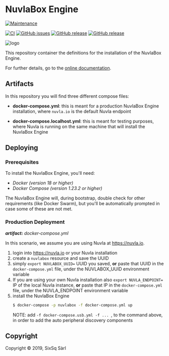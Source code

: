 # NuvlaBox Engine

[![Maintenance](https://img.shields.io/badge/Maintained%3F-yes-green.svg?style=for-the-badge)](https://github.com/nuvlabox/deployment/graphs/commit-activity)


[![CI](https://img.shields.io/travis/com/nuvlabox/deployment?style=for-the-badge&logo=travis-ci&logoColor=white)](https://travis-ci.com/nuvlabox/deployment)
[![GitHub issues](https://img.shields.io/github/issues/nuvlabox/deployment?style=for-the-badge&logo=github&logoColor=white)](https://GitHub.com/nuvlabox/deployment/issues/)
[![GitHub release](https://img.shields.io/github/release/nuvlabox/deployment?style=for-the-badge&logo=github&logoColor=white)](https://github.com/nuvlabox/deployment/releases/tag/1.1.0)
[![GitHub release](https://img.shields.io/github/release-date/nuvlabox/deployment?logo=github&logoColor=white&style=for-the-badge)](https://github.com/nuvlabox/deployment/releases)


![logo](https://media.sixsq.com/hubfs/SixSq_General/nuvlabox_logo_red_on_transparent_2500px.png)

This repository container the definitions for the installation of the NuvlaBox Engine.

For further details, go to the [online documentation](https://docs.nuvla.io/docs/dave/nuvlabox.html).

## Artifacts

In this repository you will find three different compose files:
 - **docker-compose.yml**: this is meant for a production NuvlaBox Engine installation, 
 where `nuvla.io` is the default Nuvla endpoint
 
 - **docker-compose.localhost.yml**: this is meant for testing purposes, where Nuvla is 
 running on the same machine that will install the NuvlaBox Engine
 
## Deploying

### Prerequisites 

To install the NuvlaBox Engine, you'll need:
 - *Docker (version 18 or higher)*
 - *Docker Compose (version 1.23.2 or higher)*
 
The NuvlaBox Engine will, during bootstrap, double check for other requirements (like 
Docker Swarm), but you'll be automatically prompted in case some of these are not met.


### Production Deployment

_**artifact:** docker-compose.yml_

In this scenario, we assume you are using Nuvla at https://nuvla.io.

 1. login into https://nuvla.io or your Nuvla installation
 2. create a `nuvlabox` resource and save the UUID
 3. simply `export NUVLABOX_UUID=` UUID you saved, **or** paste that UUID in the `docker-compose.yml` file, under the NUVLABOX_UUID environment variable
 4. If you are using your own Nuvla installation also `export NUVLA_ENDPOINT=` IP of the local Nuvla instance, **or** paste that IP in the `docker-compose.yml` file, under the NUVLA_ENDPOINT environment variable 
 5. install the NuvlaBox Engine
    ```bash
    $ docker-compose -p nuvlabox -f docker-compose.yml up
    ```
    NOTE: add `-f docker-compose.usb.yml -f ... `, to the command above, in order to add the auto peripheral discovery components

## Copyright

Copyright &copy; 2019, SixSq Sàrl
